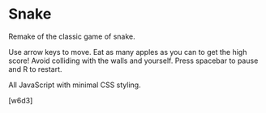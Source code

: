 Snake
====

Remake of the classic game of snake.

Use arrow keys to move. Eat as many apples as you can to get the high score! Avoid colliding with the walls and yourself. Press spacebar to pause and R to restart.

All JavaScript with minimal CSS styling.

[w6d3]
